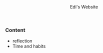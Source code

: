 <!DOCTYPE html>
<html>
<header>Edi's Website</header>
  <body>
    <h3>Content</h3>
    <ul>
     <li href="./c1-reflection-blog.html">reflection</li>
     <li href="./c1-time-and-habits.html">Time and habits</li>
    </ul>
  </body>
</html>

